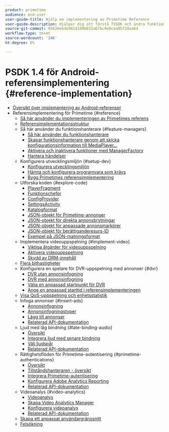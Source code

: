 ```yaml
---
product: primetime
audience: end-user
user-guide-title: Hjälp om implementering av Primetime Reference
user-guide-description: Hjälper dig att förstå TVSDK och ändra funktionshanterarna för att anpassa din personliga spelare.
source-git-commit: 95626ebde981d1996652a67bc9e0cea05f24aa6d
workflow-type: tm+mt
source-wordcount: '246'
ht-degree: 0%

---
```



# PSDK 1.4 för Android-referensimplementering {#reference-implementation}

+ [Översikt över implementering av Android-referenser](home.md)
+ Referensimplementering för Primetime {#reference}
   + [Så här använder du implementeringen av Primetimes referens](ref-implementation/how-to-use-ref-player.md)
   + [Referensimplementationsstruktur](ref-implementation/ref-player-structure.md)
   + Så här använder du funktionshanterare {#feature-managers}
      + [Så här använder du funktionshanterare](ref-implementation/using-feature-managers/how-to-use-feature-managers.md)
      + [Skapar funktionshanterare genom att skicka konfigurationsinformation till MediaPlayer...](ref-implementation/using-feature-managers/creating-feature-managers.md)
      + [Aktivera och inaktivera funktioner med ManagerFactory](ref-implementation/using-feature-managers/turning-features-on-off.md)
      + [Hantera händelser](ref-implementation/using-feature-managers/handling-events.md)
   + Konfigurera utvecklingsmiljön {#setup-dev}
      + [Konfigurera utvecklingsmiljön](set-up-dev-environment/set-up-dev-environment-overview.md)
      + [Hämta och konfigurera programvara som krävs](set-up-dev-environment/download-prereqs-android.md)
      + [Bygg Primetimes referensimplementering](set-up-dev-environment/install-the-ref-player-project.md)
   + Utforska koden {#explore-code}
      + [PlayerFragment](set-up-dev-environment/exploring-code/player-fragment.md)
      + [Funktionschefer](set-up-dev-environment/exploring-code/about-psdk-feature-managers.md)
      + [ConfigProvider](set-up-dev-environment/exploring-code/config-provider.md)
      + [SettingsActivity](set-up-dev-environment/exploring-code/settings-activity.md)
      + [Katalogformat](set-up-dev-environment/exploring-code/catalog-format.md)
      + [JSON-objekt för Primetime-annonser](set-up-dev-environment/exploring-code/json-pt-ads.md)
      + [JSON-objekt för direkta annonsbrytningar](set-up-dev-environment/exploring-code/json-direct-ad-breaks.md)
      + [JSON-objekt för anpassade annonsmarkörer](set-up-dev-environment/exploring-code/json-custom-ad-markers.md)
      + [JSON-objekt för berättiganderesurs-ID](set-up-dev-environment/exploring-code/json-entitlement-resource-id.md)
      + [Exempel på JSON-matningsformat](set-up-dev-environment/exploring-code/example-json-feed-format.md)
   + Implementera videouppspelning {#implement-video}
      + [Viktiga åtgärder för videouppspelning](implement-video-playback/video-playback.md)
      + [Aktivera videouppspelning](implement-video-playback/enable-video-playback.md)
      + [Skydd av DRM-innehåll](implement-video-playback/content-protection.md)
   + [Flera bithastigheter](implement-video-playback/mbr.md)
   + Konfigurera en spelare för DVR-uppspelning med annonser {#dvr}
      + [DVR utan annonsinfogning](implement-video-playback/dvr/dvr-without-ad-insertion.md)
      + [DVR med annonsinfogning](implement-video-playback/dvr/dvr-with-ad-insertion.md)
      + [Välja en anpassad startpunkt för DVR](implement-video-playback/dvr/dvr-custom-start-point.md)
      + [Ange en anpassad starttid i referensimplementeringen](implement-video-playback/dvr/set-custom-start-time-dvr.md)
   + [Visa QoS-uppspelning och enhetsstatistik](implement-video-playback/qos-statistics.md)
   + Infoga annonser {#insert-ads}
      + [Annonsinfogning](insert-ads/ad-insertion.md)
      + [Annonsinfogningstyper](insert-ads/ad-insertion-types.md)
      + [Lägg till annonser](insert-ads/add-advertising.md)
      + [Relaterad API-dokumentation](insert-ads/aps-callbacks-ad-insertion.md)
   + Ljud med låg bindning {#late-binding-audio}
      + [Översikt](late-binding-audio/late-binding-audio-overview.md)
      + [Integrera ljud med senare bindning](late-binding-audio/aa-enable.md)
      + [Välj ljudspår](late-binding-audio/select-audio-tracks.md)
      + [Relaterad API-dokumentation](late-binding-audio/aa-api-callbacks.md)
   + Rättighetsflöden för Primetime-autentisering {#primetime-authentications}
      + [Översikt](paytvpass-entitlement/paytvpass-entitlement-overview.md)
      + [Tillståndshanteraren - översikt](paytvpass-entitlement/entitlement-overvivew.md)
      + [Integrera Primetime-autentisering](paytvpass-entitlement/integrate-pass.md)
      + [Konfigurera Adobe Analytics Reporting](paytvpass-entitlement/pass-analytics-setup.md)
      + [Relaterad API-dokumentation](paytvpass-entitlement/pass-apis-callbacks.md)
   + Videoanalys {#video-analytics}
      + [Videoanalys](video-analytics/video-analytics-overview.md)
      + [Skapa Video Analytics Manager](video-analytics/create-video-analytics-manager.md)
      + [Konfigurera videoanalys](video-analytics/configure-video-analytics-manager.md)
      + [Relaterad API-dokumentation](video-analytics/va-apis-callbacks.md)
   + [Skapa ett anpassat användargränssnitt](build-custom-ui.md)
   + [Felsökning](troubleshooting.md)
